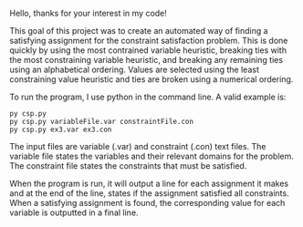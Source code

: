 Hello, thanks for your interest in my code!

This goal of this project was to create an automated way of finding a
satisfying assignment for the constraint satisfaction problem. This is
done quickly by using the most contrained variable heuristic, breaking
ties with the most constraining variable heuristic, and breaking any
remaining ties using an alphabetical ordering. Values are selected using
the least constraining value heuristic and ties are broken using a
numerical ordering.

To run the program, I use python in the command line. A valid example is:
```
py csp.py
py csp.py variableFile.var constraintFile.con
py csp.py ex3.var ex3.con
```
The input files are variable (.var) and constraint (.con) text files. The
variable file states the variables and their relevant domains for the
problem. The constraint file states the constraints that must be satisfied.

When the program is run, it will output a line for each assignment it makes
and at the end of the line, states if the assignment satisfied all
constraints. When a satisfying assignment is found, the corresponding value
for each variable is outputted in a final line.
